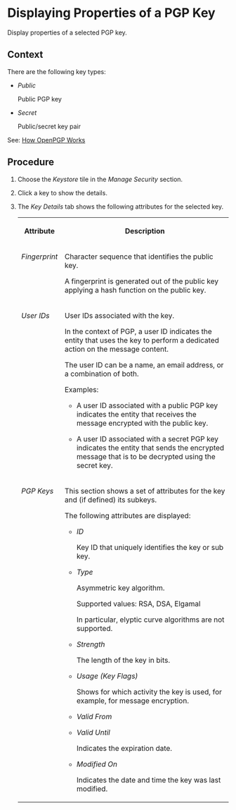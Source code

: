 <!-- loio13b3dc9014a24c249ea04cf4db366f7d -->

# Displaying Properties of a PGP Key

Display properties of a selected PGP key.



## Context

There are the following key types:

-   *Public*

    Public PGP key

-   *Secret*

    Public/secret key pair


See: [How OpenPGP Works](../40-RemoteSystems/how-openpgp-works-29bc188.md)



<a name="loio13b3dc9014a24c249ea04cf4db366f7d__steps_jyx_3j5_cwb"/>

## Procedure

1.  Choose the *Keystore* tile in the *Manage Security* section.

2.  Click a key to show the details.

3.  The *Key Details* tab shows the following attributes for the selected key.


    <table>
    <tr>
    <th valign="top">

    Attribute


    
    </th>
    <th valign="top">

    Description


    
    </th>
    </tr>
    <tr>
    <td valign="top">
    
    *Fingerprint* 


    
    </td>
    <td valign="top">
    
    Character sequence that identifies the public key.

    A fingerprint is generated out of the public key applying a hash function on the public key.


    
    </td>
    </tr>
    <tr>
    <td valign="top">
    
    *User IDs* 


    
    </td>
    <td valign="top">
    
    User IDs associated with the key.

    In the context of PGP, a user ID indicates the entity that uses the key to perform a dedicated action on the message content.

    The user ID can be a name, an email address, or a combination of both.

    Examples:

    -   A user ID associated with a public PGP key indicates the entity that receives the message encrypted with the public key.

    -   A user ID associated with a secret PGP key indicates the entity that sends the encrypted message that is to be decrypted using the secret key.



    
    </td>
    </tr>
    <tr>
    <td valign="top">
    
    *PGP Keys* 


    
    </td>
    <td valign="top">
    
    This section shows a set of attributes for the key and \(if defined\) its subkeys.

    The following attributes are displayed:

    -   *ID*

        Key ID that uniquely identifies the key or sub key.

    -   *Type*

        Asymmetric key algorithm.

        Supported values: RSA, DSA, Elgamal

        In particular, elyptic curve algorithms are not supported.

    -   *Strength*

        The length of the key in bits.

    -   *Usage \(Key Flags\)*

        Shows for which activity the key is used, for example, for message encryption.

    -   *Valid From*

    -   *Valid Until*

        Indicates the expiration date.

    -   *Modified On*

        Indicates the date and time the key was last modified.



    
    </td>
    </tr>
    </table>
    

